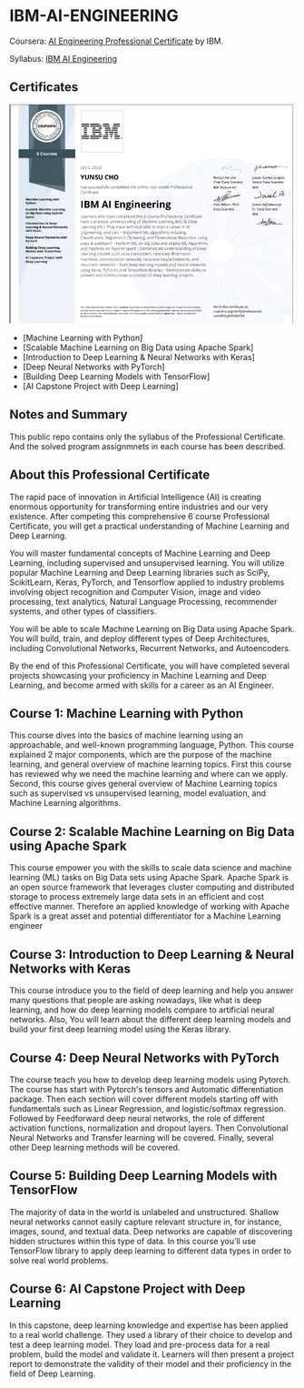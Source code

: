 # IBM-AI-ENGINEERING


Coursera: [AI Engineering Professional Certificate](https://www.coursera.org/professional-certificates/ai-engineer) by IBM.

Syllabus: [IBM AI Engineering](IBM-AI-Engineering.ipynb)

## Certificates


<img src="https://github.com/YUNSUCHO/IBM-AI-ENGINEERING/blob/main/cer.png" width="500px"/>

* [Machine Learning with Python]
* [Scalable Machine Learning on Big Data using Apache Spark]
* [Introduction to Deep Learning & Neural Networks with Keras]
* [Deep Neural Networks with PyTorch]
* [Building Deep Learning Models with TensorFlow]
* [AI Capstone Project with Deep Learning]

## Notes and Summary

This public repo contains only the syllabus of the Professional Certificate. And the solved program assignmnets in each course has been described.

## About this Professional Certificate
The rapid pace of innovation in Artificial Intelligence (AI) is creating enormous opportunity for transforming entire industries and our very existence. After competing this comprehensive 6 course Professional Certificate, you will get a practical understanding of Machine Learning and Deep Learning.

You will master fundamental concepts of Machine Learning and Deep Learning, including supervised and unsupervised learning. You will utilize popular Machine Learning and Deep Learning libraries such as SciPy, ScikitLearn, Keras, PyTorch, and Tensorflow applied to industry problems involving object recognition and Computer Vision, image and video processing, text analytics, Natural Language Processing, recommender systems, and other types of classifiers.

You will be able to scale Machine Learning on Big Data using Apache Spark. You will build, train, and deploy different types of Deep Architectures, including Convolutional Networks, Recurrent Networks, and Autoencoders.

By the end of this Professional Certificate, you will have completed several projects showcasing your proficiency in Machine Learning and Deep Learning, and become armed with skills for a career as an AI Engineer.

## Course 1: Machine Learning with Python
This course dives into the basics of machine learning using an approachable, and well-known programming language, Python.
This course explained 2 major components, which are the purpose of the machine learning, and general overview of machine learning topics. First this course has reviewed why we need the machine learning and where can we apply. Second, this course gives general overview of Machine Learning topics such as supervised vs unsupervised learning, model evaluation, and Machine Learning algorithms.


## Course 2: Scalable Machine Learning on Big Data using Apache Spark
This course empower you with the skills to scale data science and machine learning (ML) tasks on Big Data sets using Apache Spark.
Apache Spark is an open source framework that leverages cluster computing and distributed storage to process extremely large data sets in an efficient and cost effective manner. Therefore an applied knowledge of working with Apache Spark is a great asset and potential differentiator for a Machine Learning engineer

## Course 3: Introduction to Deep Learning & Neural Networks with Keras
This course introduce you to the field of deep learning and help you answer many questions that people are asking nowadays, like what is deep learning, and how do deep learning models compare to artificial neural networks. Also, You will learn about the different deep learning models and build your first deep learning model using the Keras library.

## Course 4: Deep Neural Networks with PyTorch
The course teach you how to develop deep learning models using Pytorch.
The course has start with Pytorch's tensors and Automatic differentiation package. Then each section will cover different models starting off with fundamentals such as Linear Regression, and logistic/softmax regression. Followed by Feedforward deep neural networks, the role of different activation functions, normalization and dropout layers. Then Convolutional Neural Networks and Transfer learning will be covered. Finally, several other Deep learning methods will be covered.

## Course 5: Building Deep Learning Models with TensorFlow
The majority of data in the world is unlabeled and unstructured.
Shallow neural networks cannot easily capture relevant structure in, for instance, images, sound, and textual data. Deep networks are capable of discovering hidden structures within this type of data. In this course you’ll use TensorFlow library to apply deep learning to different data types in order to solve real world problems.

## Course 6: AI Capstone Project with Deep Learning
In this capstone, deep learning knowledge and expertise has been applied to a real world challenge.
They used a library of their choice to develop and test a deep learning model. They load and pre-process data for a real problem, build the model and validate it. Learners will then present a project report to demonstrate the validity of their model and their proficiency in the field of Deep Learning.
